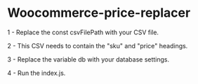 # Woocommerce-price-replacer

1 - Replace the const csvFilePath with your CSV file.

2 - This CSV needs to contain the "sku" and "price" headings.

3 - Replace the variable db with your database settings.

4 - Run the index.js.
